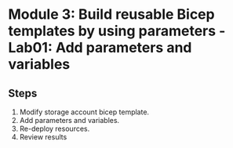 # Module 3: Build reusable Bicep templates by using parameters - Lab01: Add parameters and variables

## Steps

1. Modify storage account bicep template.
2. Add parameters and variables.
3. Re-deploy resources.
4. Review results
